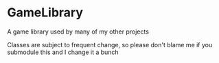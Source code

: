 # GameLibrary
A game library used by many of my other projects

Classes are subject to frequent change, so please don't blame me if you submodule this and I change it a bunch
